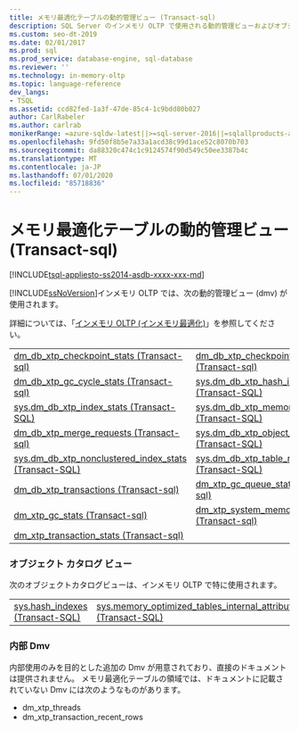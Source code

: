 ```yaml
---
title: メモリ最適化テーブルの動的管理ビュー (Transact-sql)
description: SQL Server のインメモリ OLTP で使用される動的管理ビューおよびオブジェクトカタログビュー SQL Server について説明します。
ms.custom: seo-dt-2019
ms.date: 02/01/2017
ms.prod: sql
ms.prod_service: database-engine, sql-database
ms.reviewer: ''
ms.technology: in-memory-oltp
ms.topic: language-reference
dev_langs:
- TSQL
ms.assetid: ccd82fed-1a3f-47de-85c4-1c9bdd80b027
author: CarlRabeler
ms.author: carlrab
monikerRange: =azure-sqldw-latest||>=sql-server-2016||=sqlallproducts-allversions||>=sql-server-linux-2017||=azuresqldb-mi-current
ms.openlocfilehash: 9fd50f8b5e7a33a1acd38c99d1ace52c8070b703
ms.sourcegitcommit: da88320c474c1c9124574f90d549c50ee3387b4c
ms.translationtype: MT
ms.contentlocale: ja-JP
ms.lasthandoff: 07/01/2020
ms.locfileid: "85718836"
---
```

# <a name="memory-optimized-table-dynamic-management-views-transact-sql"></a>メモリ最適化テーブルの動的管理ビュー (Transact-sql)
[!INCLUDE[tsql-appliesto-ss2014-asdb-xxxx-xxx-md](../../includes/tsql-appliesto-ss2014-asdb-xxxx-xxx-md.md)]

  [!INCLUDE[ssNoVersion](../../includes/ssnoversion-md.md)]インメモリ OLTP では、次の動的管理ビュー (dmv) が使用されます。  
  
 詳細については、「[インメモリ OLTP &#40;インメモリ最適化&#41;](../../relational-databases/in-memory-oltp/in-memory-oltp-in-memory-optimization.md)」を参照してください。  
  
|||  
|-|-|   
|[dm_db_xtp_checkpoint_stats &#40;Transact-sql&#41;](../../relational-databases/system-dynamic-management-views/sys-dm-db-xtp-checkpoint-stats-transact-sql.md)|[dm_db_xtp_checkpoint_files &#40;Transact-sql&#41;](../../relational-databases/system-dynamic-management-views/sys-dm-db-xtp-checkpoint-files-transact-sql.md)|
|[dm_db_xtp_gc_cycle_stats &#40;Transact-sql&#41;](../../relational-databases/system-dynamic-management-views/sys-dm-db-xtp-gc-cycle-stats-transact-sql.md)|[sys.dm_db_xtp_hash_index_stats &#40;Transact-SQL&#41;](../../relational-databases/system-dynamic-management-views/sys-dm-db-xtp-hash-index-stats-transact-sql.md)| 
|[sys.dm_db_xtp_index_stats &#40;Transact-SQL&#41;](../../relational-databases/system-dynamic-management-views/sys-dm-db-xtp-index-stats-transact-sql.md)|[sys.dm_db_xtp_memory_consumers &#40;Transact-SQL&#41;](../../relational-databases/system-dynamic-management-views/sys-dm-db-xtp-memory-consumers-transact-sql.md)|
|[dm_db_xtp_merge_requests (Transact-sql)](../../relational-databases/system-dynamic-management-views/sys-dm-db-xtp-merge-requests-transact-sql.md)|[sys.dm_db_xtp_object_stats &#40;Transact-SQL&#41;](../../relational-databases/system-dynamic-management-views/sys-dm-db-xtp-object-stats-transact-sql.md)|
|[sys.dm_db_xtp_nonclustered_index_stats &#40;Transact-SQL&#41;](../../relational-databases/system-dynamic-management-views/sys-dm-db-xtp-nonclustered-index-stats-transact-sql.md)|[sys.dm_db_xtp_table_memory_stats &#40;Transact-SQL&#41;](../../relational-databases/system-dynamic-management-views/sys-dm-db-xtp-table-memory-stats-transact-sql.md)|  
|[dm_db_xtp_transactions &#40;Transact-sql&#41;](../../relational-databases/system-dynamic-management-views/sys-dm-db-xtp-transactions-transact-sql.md)|[dm_xtp_gc_queue_stats &#40;Transact-sql&#41;](../../relational-databases/system-dynamic-management-views/sys-dm-xtp-gc-queue-stats-transact-sql.md)|  
|[dm_xtp_gc_stats &#40;Transact-sql&#41;](../../relational-databases/system-dynamic-management-views/sys-dm-xtp-gc-stats-transact-sql.md)|[dm_xtp_system_memory_consumers &#40;Transact-sql&#41;](../../relational-databases/system-dynamic-management-views/sys-dm-xtp-system-memory-consumers-transact-sql.md)|
|[dm_xtp_transaction_stats &#40;Transact-sql&#41;](../../relational-databases/system-dynamic-management-views/sys-dm-xtp-transaction-stats-transact-sql.md)||

### <a name="object-catalog-views"></a>オブジェクト カタログ ビュー

次のオブジェクトカタログビューは、インメモリ OLTP で特に使用されます。

|||  
|-|-|   
|[sys.hash_indexes &#40;Transact-SQL&#41;](../../relational-databases/system-catalog-views/sys-hash-indexes-transact-sql.md)|[sys.memory_optimized_tables_internal_attributes &#40;Transact-SQL&#41;](../../relational-databases/system-catalog-views/sys-memory-optimized-tables-internal-attributes-transact-sql.md)|  

### <a name="internal-dmvs"></a>内部 Dmv

内部使用のみを目的とした追加の Dmv が用意されており、直接のドキュメントは提供されません。 メモリ最適化テーブルの領域では、ドキュメントに記載されていない Dmv には次のようなものがあります。

- dm_xtp_threads
- dm_xtp_transaction_recent_rows

